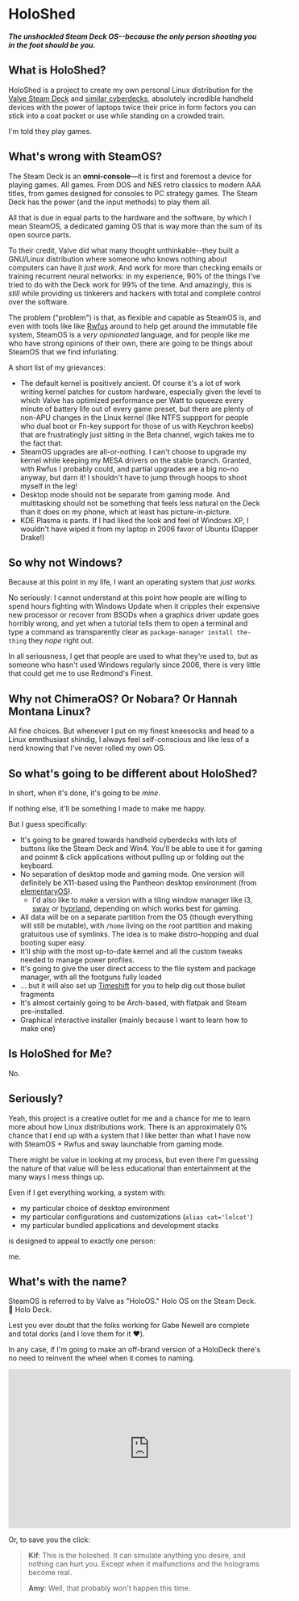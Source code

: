 # HoloShed

***The unshackled Steam Deck OS--because the only person shooting you in the foot should be you.***

## What is HoloShed?

HoloShed is a project to create my own personal Linux distribution for the
[Valve Steam Deck](https://store.steampowered.com/steamdeck)
and [similar cyberdecks](https://gpd.hk/gpdwin4),
absolutely incredible handheld devices with the power
of laptops twice their price in form factors you can stick
into a coat pocket or use while standing on a crowded train.

I'm told they play games.


## What's wrong with SteamOS?

The Steam Deck is an **omni-console**—it is first and foremost a device for
playing games. All games. From DOS and NES retro classics to modern AAA titles,
from games designed for consoles to PC strategy games. The Steam Deck has the power
(and the input methods) to play them all.

All that is due in equal parts to the hardware and the software, by which I mean
SteamOS, a dedicated gaming OS that is way more than the sum of its open source
parts.

To their credit, Valve did what many thought unthinkable--they built a GNU/Linux
distribution where someone who knows nothing about computers can have it *just work*.
And work for more than checking emails or training recurrent neural networks:
in my experience, 90% of the things I've tried to do with the Deck work for 99%
of the time. And amazingly, this is *still* while providing us tinkerers and hackers with
total and complete control over the software.

The problem ("problem") is that, as flexible and capable as SteamOS is, and even with
tools like like [Rwfus](https://github.com/ValShaped/rwfus) around to help get around
the immutable file system, SteamOS is a _very opinionated_ language, and for people
like me who have strong opinions of their own, there are going to be things about
SteamOS that we find infuriating.

A short list of my grievances:

- The default kernel is positively ancient. Of course it's a lot of work writing
  kernel patches for custom hardware, especially given the level to which Valve
  has optimized performance per Watt to squeeze every minute of battery life out
  of every game preset, but there are plenty of non-APU changes in the Linux kernel
  (like NTFS suppport for people who dual boot or Fn-key support for those of us
  with Keychron keebs) that are frustratingly just sitting in the Beta channel,
  wgich takes me to the fact that:
- SteamOS upgrades are all-or-nothing. I can't choose to upgrade my kernel while
  keeping my MESA drivers on the stable branch. Granted, with Rwfus I probably could,
  and partial upgrades are a big no-no anyway, but darn it! I shouldn't have to
  jump through hoops to shoot myself in the leg!
- Desktop mode should not be separate from gaming mode. And multitasking should not
  be something that feels less natural on the Deck than it does on my phone, which
  at least has picture-in-picture.
- KDE Plasma is pants. If I had liked the look and feel of Windows XP, I wouldn't have
  wiped it from my laptop in 2006 favor of Ubuntu (Dapper Drake!) 


## So why not Windows?

Because at this point in my life, I want an operating system that _just works_.

No seriously: I cannot understand at this point how people are willing to spend
hours fighting with Windows Update when it cripples their expensive new processor
or recover from BSODs when a graphics driver update goes horribly wrong, and yet
when a tutorial tells them to open a terminal and type a command as transparently
clear as `package-manager install the-thing` they _nope_ right out.

In all seriousness, I get that people are used to what they're used to, but as
someone who hasn't used Windows regularly since 2006, there is very little that
could get me to use Redmond's Finest.

## Why not ChimeraOS? Or Nobara? Or Hannah Montana Linux?

All fine choices. But whenever I put on my finest kneesocks and head to a Linux
emnthusiast shindig, I always feel self-conscious and like less of a nerd knowing
that I've never rolled my own OS.

## So what's going to be different about HoloShed?

In short, when it's done, it's going to be *mine*.

If nothing else, it'll be something I made to make me happy.

But I guess specifically:

- It's going to be geared towards handheld cyberdecks with lots of buttons like the Steam
  Deck and Win4. You'll be able to use it for gaming and poinmt & click applications
  without pulling up or folding out the keyboard.
- No separation of desktop mode and gaming mode. One version will definitely be X11-based
  using the Pantheon desktop environment (from [elementaryOS](https://elementary.io)).
    - I'd also like to make a version with a tiling window manager like
      i3, [sway](https://swaywm.org/) or [hyprland](https://hyprland.org/), depending on
      which works best for gaming.
- All data will be on a separate partition from the OS (though everything will still be
  mutable), with `/home` living on the root partition and making gratuitous use of
  symlinks. The idea is to make distro-hopping and dual booting super easy.
- It'll ship with the most up-to-date kernel and all the custom tweaks needed to manage
  power profiles.
- It's going to give the user direct access to the file system and package manager, with
  all the footguns fully loaded
- ... but it will also set up [Timeshift](https://github.com/linuxmint/timeshift) for you
  to help dig out those bullet fragments
- It's almost certainly going to be Arch-based, with flatpak and Steam pre-installed.
- Graphical interactive installer (mainly because I want to learn how to make one)
  
## Is HoloShed for Me?

No.

## Seriously?

Yeah, this project is a creative outlet for me and a chance for me to learn more about how
Linux distributions work. There is an approximately 0% chance that I end up with a system
that I like better than what I have now with SteamOS + Rwfus and sway launchable from
gaming mode.

There might be value in looking at my process, but even there I'm guessing the nature of that value will
be less educational than entertainment at the many ways I mess things up.

Even if I get everything working, a system with:

- my particular choice of desktop environment
- my particular configurations and customizations (`alias cat='lolcat'`)
- my particular bundled applications and development stacks

is designed to appeal to exactly one person:

me.

## What's with the name?

SteamOS is referred to by Valve as "HoloOS." Holo OS on the Steam Deck. 🤔 Holo Deck.

Lest you ever doubt that the folks working for Gabe Newell are complete and total dorks
(and I love them for it ♥️).

In any case, if I'm going to make an off-brand version of a HoloDeck there's no need to reinvent
the wheel when it comes to naming.

<iframe width="560" height="315" src="https://www.youtube-nocookie.com/embed/3sxfITysf70" title="YouTube video player" frameborder="0" allow="accelerometer; autoplay; clipboard-write; encrypted-media; gyroscope; picture-in-picture; web-share" allowfullscreen></iframe>

Or, to save you the click:

> **Kif**: This is the holoshed. It can simulate anything you desire, and nothing can hurt you. Except when it malfunctions and the holograms become real.
>
> **Amy**: Well, that probably won't happen this time.
